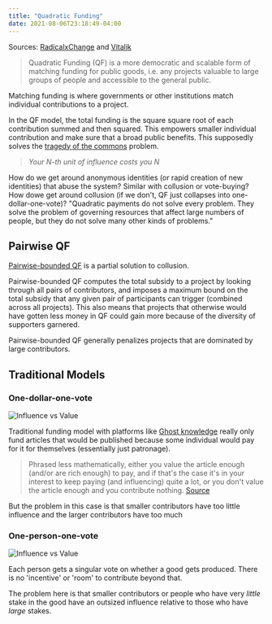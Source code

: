 ```yaml
---
title: "Quadratic Funding"
date: 2021-08-06T23:18:49-04:00
---
```


 Sources: [RadicalxChange](https://www.radicalxchange.org/concepts/quadratic-funding/) and [Vitalik](https://vitalik.ca/general/2019/12/07/quadratic.html)
 
 > Quadratic Funding (QF) is a more democratic and scalable form of matching funding for public goods, i.e. any projects valuable to large groups of people and accessible to the general public.

Matching funding is where governments or other institutions match individual contributions to a project. 

In the QF model, the total funding is the square square root of each contribution summed and then squared. This empowers smaller individual contribution and make sure that a broad 
public benefits. This supposedly solves the [tragedy of the commons](thoughts/tragedy-of-the-commons.md) problem.

> _Your $N$-th unit of influence costs you $N$_

How do we get around anonymous identities (or rapid creation of new identities) that abuse the system? Similar with collusion or vote-buying? How dowe get around collusion (if we don't, QF just collapses into one-dollar-one-vote)? "Quadratic payments do not solve every problem. They solve the problem of governing resources that affect large numbers of people, but they do not solve many other kinds of problems."

## Pairwise QF
[Pairwise-bounded QF](https://ethresear.ch/t/pairwise-coordination-subsidies-a-new-quadratic-funding-design/5553) is a partial solution to collusion.

Pairwise-bounded QF computes the total subsidy to a project by looking through all pairs of contributors, and imposes a maximum bound on the total subsidy that any given pair of participants can trigger (combined across all projects). This also means that projects that otherwise would have gotten less money in QF could gain more because of the diversity of supporters garnered.

Pairwise-bounded QF generally penalizes projects that are dominated by large contributors.

## Traditional Models
### One-dollar-one-vote
![Influence vs Value](https://vitalik.ca/images/qv-files/Market8.png)

Traditional funding model with platforms like [Ghost knowledge](https://www.ghostknowledge.com/) really only fund articles that would be published because some individual would pay for it for themselves (essentially just patronage).

> Phrased less mathematically, either you value the article enough (and/or are rich enough) to pay, and if that's the case it's in your interest to keep paying (and influencing) quite a lot, or you don't value the article enough and you contribute nothing. [Source](https://vitalik.ca/general/2019/12/07/quadratic.html)

But the problem in this case is that smaller contributors have too little influence and the larger contributors have too much

### One-person-one-vote
![Influence vs Value](https://vitalik.ca/images/qv-files/Market9.png)

Each person gets a singular vote on whether a good gets produced. There is no 'incentive' or 'room' to contribute beyond that.

The problem here is that smaller contributors or people who have very *little* stake in the good have an outsized influence relative to those who have *large* stakes.